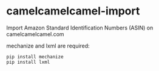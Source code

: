 # camelcamelcamel-import
Import Amazon Standard Identification Numbers (ASIN) on camelcamelcamel.com

mechanize and lxml are required:
```
pip install mechanize
pip install lxml
```